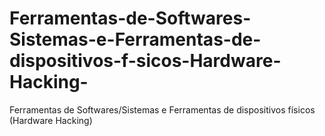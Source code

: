 # Ferramentas-de-Softwares-Sistemas-e-Ferramentas-de-dispositivos-f-sicos-Hardware-Hacking-
Ferramentas de Softwares/Sistemas e Ferramentas de dispositivos físicos (Hardware Hacking)
